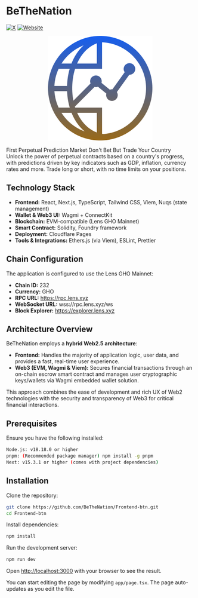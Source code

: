 # BeTheNation

[![X](https://img.shields.io/badge/Twitter-@bethenation-%231DA1F2?logo=x&style=flat)](https://x.com/bethenation_fun)
[![Website](https://img.shields.io/badge/Website-BeTheNation-%230077B5?logo=web&style=flat)](https://bethenation.netlify.app)

<div align="center">
  <img src="./public/btn.png" alt="BeTheNation Logo">
</div>

First Perpetual Prediction Market Don't Bet But Trade Your Country  
Unlock the power of perpetual contracts based on a country's progress, with predictions driven by key indicators such as GDP, inflation, currency rates and more. Trade long or short, with no time limits on your positions.

## Technology Stack

- **Frontend:** React, Next.js, TypeScript, Tailwind CSS, Viem, Nuqs (state management)
- **Wallet & Web3 UI:** Wagmi + ConnectKit
- **Blockchain:** EVM-compatible (Lens GHO Mainnet)
- **Smart Contract:** Solidity, Foundry framework
- **Deployment:** Cloudflare Pages
- **Tools & Integrations:** Ethers.js (via Viem), ESLint, Prettier

## Chain Configuration

The application is configured to use the Lens GHO Mainnet:

- **Chain ID:** 232
- **Currency:** GHO
- **RPC URL:** https://rpc.lens.xyz
- **WebSocket URL:** wss://rpc.lens.xyz/ws
- **Block Explorer:** https://explorer.lens.xyz

## Architecture Overview

BeTheNation employs a **hybrid Web2.5 architecture**:

- **Frontend:** Handles the majority of application logic, user data, and provides a fast, real-time user experience.
- **Web3 (EVM, Wagmi & Viem):** Secures financial transactions through an on-chain escrow smart contract and manages user cryptographic keys/wallets via Wagmi embedded wallet solution.

This approach combines the ease of development and rich UX of Web2 technologies with the security and transparency of Web3 for critical financial interactions.

## Prerequisites

Ensure you have the following installed:

```bash
Node.js: v18.18.0 or higher
pnpm: (Recommended package manager) npm install -g pnpm
Next: v15.3.1 or higher (comes with project dependencies)
```

## Installation

Clone the repository:

```bash
git clone https://github.com/BeTheNation/Frontend-btn.git
cd Frontend-btn
```

Install dependencies:

```bash
npm install
```

Run the development server:

```bash
npm run dev
```

Open [http://localhost:3000](http://localhost:3000) with your browser to see the result.

You can start editing the page by modifying `app/page.tsx`. The page auto-updates as you edit the file.
